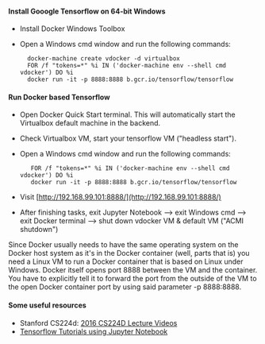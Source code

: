 #### Install Gooogle Tensorflow on 64-bit Windows

 - Install Docker Windows Toolbox
 - Open a Windows cmd window and run the following commands:
 	
		 docker-machine create vdocker -d virtualbox
		 FOR /f "tokens=*" %i IN ('docker-machine env --shell cmd vdocker') DO %i
		 docker run -it -p 8888:8888 b.gcr.io/tensorflow/tensorflow


#### Run Docker based Tensorflow

- Open Docker Quick Start terminal. This will automatically start the Virtualbox default machine in the backend.

- Check Virtualbox VM, start your tensorflow VM ("headless start").

- Open a Windows cmd window and run the following commands:

		 FOR /f "tokens=*" %i IN ('docker-machine env --shell cmd vdocker') DO %i
		 docker run -it -p 8888:8888 b.gcr.io/tensorflow/tensorflow

- Visit [http://192.168.99.101:8888/](http://192.168.99.101:8888/)

- After finishing tasks, exit Jupyter Notebook --> exit Windows cmd --> exit Docker terminal --> shut down vdocker VM & default VM ("ACMI shutdown")


Since Docker usually needs to have the same operating system on the Docker host system as it's in the Docker container (well, parts that is) you need a Linux VM to run a Docker container that is based on Linux under Windows. Docker itself opens port 8888 between the VM and the container. You have to explicitly tell it to forward the port from the outside of the VM to the open Docker container port by using said parameter -p 8888:8888.


#### Some useful resources

 - Stanford CS224d: [2016 CS224D Lecture Videos](https://www.youtube.com/playlist?list=PLmImxx8Char9Ig0ZHSyTqGsdhb9weEGam)
 - [Tensorflow Tutorials using Jupyter Notebook](https://github.com/sjchoi86/Tensorflow-101) 

